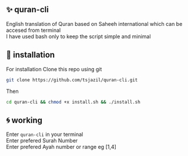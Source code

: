 ## ✨ quran-cli

English translation of Quran based on Saheeh international which can be accesed from terminal <br>
I have used bash only to keep the script simple and minimal

🚀 installation 
--
For installation Clone this repo using git

```sh
git clone https://github.com/tsjazil/quran-cli.git
```
Then 
```sh
cd quran-cli && chmod +x install.sh && ./install.sh
```
🌀 working 
--
Enter ``quran-cli`` in your terminal <br>
Enter prefered Surah Number <br>
Enter prefered Ayah number or range eg [1,4] <br>


